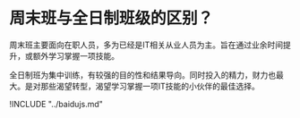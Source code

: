 # 周末班与全日制班级的区别？
周末班主要面向在职人员，多为已经是IT相关从业人员为主。旨在通过业余时间提升，或额外学习掌握一项技能。  

全日制班为集中训练，有较强的目的性和结果导向。同时投入的精力，财力也最大。是对那些渴望转型，渴望学习掌握一项IT技能的小伙伴的最佳选择。  

!INCLUDE "../baidujs.md"
